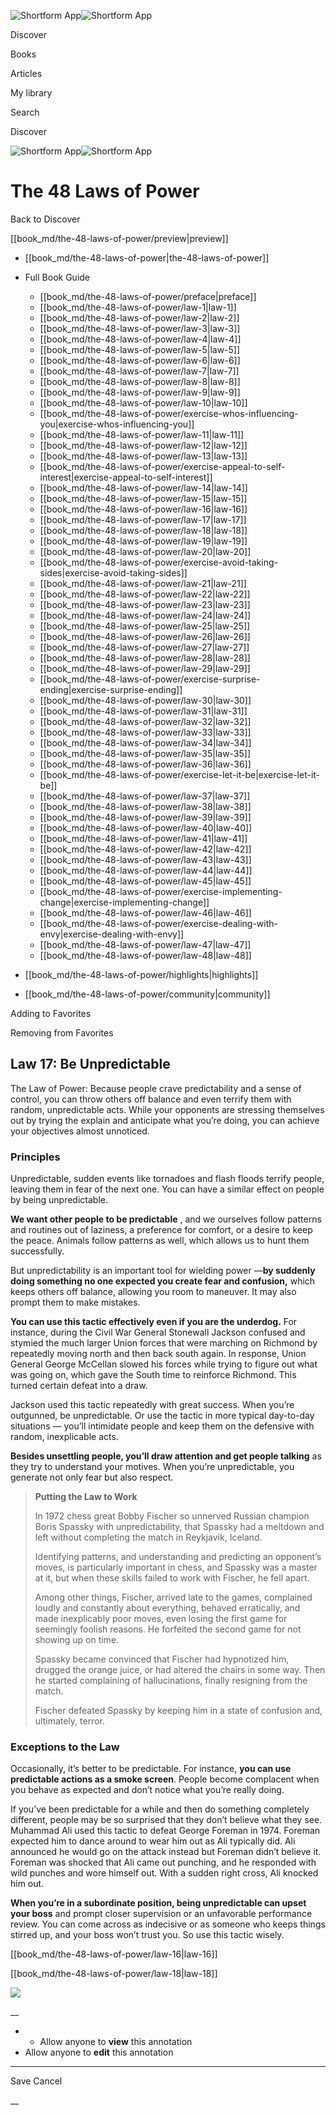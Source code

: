 ![Shortform App](/img/logo.36a2399e.svg)![Shortform App](/img/logo-dark.70c1b072.svg)

Discover

Books

Articles

My library

Search

Discover

![Shortform App](/img/logo.36a2399e.svg)![Shortform App](/img/logo-dark.70c1b072.svg)

# The 48 Laws of Power

Back to Discover

[[book_md/the-48-laws-of-power/preview|preview]]

  * [[book_md/the-48-laws-of-power|the-48-laws-of-power]]
  * Full Book Guide

    * [[book_md/the-48-laws-of-power/preface|preface]]
    * [[book_md/the-48-laws-of-power/law-1|law-1]]
    * [[book_md/the-48-laws-of-power/law-2|law-2]]
    * [[book_md/the-48-laws-of-power/law-3|law-3]]
    * [[book_md/the-48-laws-of-power/law-4|law-4]]
    * [[book_md/the-48-laws-of-power/law-5|law-5]]
    * [[book_md/the-48-laws-of-power/law-6|law-6]]
    * [[book_md/the-48-laws-of-power/law-7|law-7]]
    * [[book_md/the-48-laws-of-power/law-8|law-8]]
    * [[book_md/the-48-laws-of-power/law-9|law-9]]
    * [[book_md/the-48-laws-of-power/law-10|law-10]]
    * [[book_md/the-48-laws-of-power/exercise-whos-influencing-you|exercise-whos-influencing-you]]
    * [[book_md/the-48-laws-of-power/law-11|law-11]]
    * [[book_md/the-48-laws-of-power/law-12|law-12]]
    * [[book_md/the-48-laws-of-power/law-13|law-13]]
    * [[book_md/the-48-laws-of-power/exercise-appeal-to-self-interest|exercise-appeal-to-self-interest]]
    * [[book_md/the-48-laws-of-power/law-14|law-14]]
    * [[book_md/the-48-laws-of-power/law-15|law-15]]
    * [[book_md/the-48-laws-of-power/law-16|law-16]]
    * [[book_md/the-48-laws-of-power/law-17|law-17]]
    * [[book_md/the-48-laws-of-power/law-18|law-18]]
    * [[book_md/the-48-laws-of-power/law-19|law-19]]
    * [[book_md/the-48-laws-of-power/law-20|law-20]]
    * [[book_md/the-48-laws-of-power/exercise-avoid-taking-sides|exercise-avoid-taking-sides]]
    * [[book_md/the-48-laws-of-power/law-21|law-21]]
    * [[book_md/the-48-laws-of-power/law-22|law-22]]
    * [[book_md/the-48-laws-of-power/law-23|law-23]]
    * [[book_md/the-48-laws-of-power/law-24|law-24]]
    * [[book_md/the-48-laws-of-power/law-25|law-25]]
    * [[book_md/the-48-laws-of-power/law-26|law-26]]
    * [[book_md/the-48-laws-of-power/law-27|law-27]]
    * [[book_md/the-48-laws-of-power/law-28|law-28]]
    * [[book_md/the-48-laws-of-power/law-29|law-29]]
    * [[book_md/the-48-laws-of-power/exercise-surprise-ending|exercise-surprise-ending]]
    * [[book_md/the-48-laws-of-power/law-30|law-30]]
    * [[book_md/the-48-laws-of-power/law-31|law-31]]
    * [[book_md/the-48-laws-of-power/law-32|law-32]]
    * [[book_md/the-48-laws-of-power/law-33|law-33]]
    * [[book_md/the-48-laws-of-power/law-34|law-34]]
    * [[book_md/the-48-laws-of-power/law-35|law-35]]
    * [[book_md/the-48-laws-of-power/law-36|law-36]]
    * [[book_md/the-48-laws-of-power/exercise-let-it-be|exercise-let-it-be]]
    * [[book_md/the-48-laws-of-power/law-37|law-37]]
    * [[book_md/the-48-laws-of-power/law-38|law-38]]
    * [[book_md/the-48-laws-of-power/law-39|law-39]]
    * [[book_md/the-48-laws-of-power/law-40|law-40]]
    * [[book_md/the-48-laws-of-power/law-41|law-41]]
    * [[book_md/the-48-laws-of-power/law-42|law-42]]
    * [[book_md/the-48-laws-of-power/law-43|law-43]]
    * [[book_md/the-48-laws-of-power/law-44|law-44]]
    * [[book_md/the-48-laws-of-power/law-45|law-45]]
    * [[book_md/the-48-laws-of-power/exercise-implementing-change|exercise-implementing-change]]
    * [[book_md/the-48-laws-of-power/law-46|law-46]]
    * [[book_md/the-48-laws-of-power/exercise-dealing-with-envy|exercise-dealing-with-envy]]
    * [[book_md/the-48-laws-of-power/law-47|law-47]]
    * [[book_md/the-48-laws-of-power/law-48|law-48]]
  * [[book_md/the-48-laws-of-power/highlights|highlights]]
  * [[book_md/the-48-laws-of-power/community|community]]



Adding to Favorites 

Removing from Favorites 

## Law 17: Be Unpredictable

The Law of Power: Because people crave predictability and a sense of control, you can throw others off balance and even terrify them with random, unpredictable acts. While your opponents are stressing themselves out by trying the explain and anticipate what you’re doing, you can achieve your objectives almost unnoticed.

### Principles

Unpredictable, sudden events like tornadoes and flash floods terrify people, leaving them in fear of the next one. You can have a similar effect on people by being unpredictable.

**We want other people to be predictable** , and we ourselves follow patterns and routines out of laziness, a preference for comfort, or a desire to keep the peace. Animals follow patterns as well, which allows us to hunt them successfully.

But unpredictability is an important tool for wielding power —**by suddenly doing something no one expected you create fear and confusion,** which keeps others off balance, allowing you room to maneuver. It may also prompt them to make mistakes.

**You can use this tactic effectively even if you are the underdog.** For instance, during the Civil War General Stonewall Jackson confused and stymied the much larger Union forces that were marching on Richmond by repeatedly moving north and then back south again. In response, Union General George McCellan slowed his forces while trying to figure out what was going on, which gave the South time to reinforce Richmond. This turned certain defeat into a draw.

Jackson used this tactic repeatedly with great success. When you’re outgunned, be unpredictable. Or use the tactic in more typical day-to-day situations — you’ll intimidate people and keep them on the defensive with random, inexplicable acts.

**Besides unsettling people, you’ll draw attention and get people talking** as they try to understand your motives. When you’re unpredictable, you generate not only fear but also respect.

> **Putting the Law to Work**
> 
> In 1972 chess great Bobby Fischer so unnerved Russian champion Boris Spassky with unpredictability, that Spassky had a meltdown and left without completing the match in Reykjavik, Iceland.
> 
> Identifying patterns, and understanding and predicting an opponent’s moves, is particularly important in chess, and Spassky was a master at it, but when these skills failed to work with Fischer, he fell apart.
> 
> Among other things, Fischer, arrived late to the games, complained loudly and constantly about everything, behaved erratically, and made inexplicably poor moves, even losing the first game for seemingly foolish reasons. He forfeited the second game for not showing up on time.
> 
> Spassky became convinced that Fischer had hypnotized him, drugged the orange juice, or had altered the chairs in some way. Then he started complaining of hallucinations, finally resigning from the match.
> 
> Fischer defeated Spassky by keeping him in a state of confusion and, ultimately, terror.

### Exceptions to the Law

Occasionally, it’s better to be predictable. For instance, **you can use predictable actions as a smoke screen**. People become complacent when you behave as expected and don’t notice what you’re really doing.

If you’ve been predictable for a while and then do something completely different, people may be so surprised that they don’t believe what they see. Muhammad Ali used this tactic to defeat George Foreman in 1974. Foreman expected him to dance around to wear him out as Ali typically did. Ali announced he would go on the attack instead but Foreman didn’t believe it. Foreman was shocked that Ali came out punching, and he responded with wild punches and wore himself out. With a sudden right cross, Ali knocked him out.

**When you’re in a subordinate position, being unpredictable can upset your boss** and prompt closer supervision or an unfavorable performance review. You can come across as indecisive or as someone who keeps things stirred up, and your boss won’t trust you. So use this tactic wisely.

[[book_md/the-48-laws-of-power/law-16|law-16]]

[[book_md/the-48-laws-of-power/law-18|law-18]]

![](https://bat.bing.com/action/0?ti=56018282&Ver=2&mid=b620b859-13b2-40da-88f5-71f11a830c0f&sid=1711133063fa11eebdec89a8b8ae3bbc&vid=171147a063fa11eea7440fcfeb230d96&vids=0&msclkid=N&pi=0&lg=en-US&sw=800&sh=600&sc=24&nwd=1&tl=Shortform%20%7C%20Book&p=https%3A%2F%2Fwww.shortform.com%2Fapp%2Fbook%2Fthe-48-laws-of-power%2Flaw-17&r=&lt=472&evt=pageLoad&sv=1&rn=5389)

__

  *   * Allow anyone to **view** this annotation
  * Allow anyone to **edit** this annotation



* * *

Save Cancel

__



